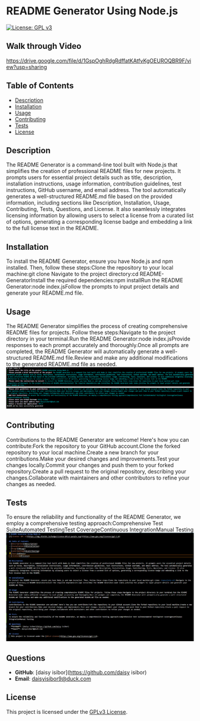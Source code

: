 # README Generator Using Node.js
[![License: GPL v3](https://img.shields.io/badge/License-GPLv3-purple.svg)](https://www.gnu.org/licenses/gpl-3.0)

## Walk through Video
 https://drive.google.com/file/d/1GspOghRdgRdffatKAtfvKgOEUROQBR9F/view?usp=sharing
 

## Table of Contents
- [Description](#description)
- [Installation](#Installation)
- [Usage](#Usage)
- [Contributing](#contributing)
- [Tests](#Tests)
- [License](#license)

## Description
The README Generator is a command-line tool built with Node.js that simplifies the creation of professional README files for new projects. It prompts users for essential project details such as title, description, installation instructions, usage information, contribution guidelines, test instructions, GitHub username, and email address. The tool automatically generates a well-structured README.md file based on the provided information, including sections like Description, Installation, Usage, Contributing, Tests, Questions, and License. It also seamlessly integrates licensing information by allowing users to select a license from a curated list of options, generating a corresponding license badge and embedding a link to the full license text in the README.

## Installation
To install the README Generator, ensure you have Node.js and npm installed. Then, follow these steps:Clone the repository to your local machine:git clone <repository-url>Navigate to the project directory:cd README-GeneratorInstall the required dependencies:npm installRun the README Generator:node index.jsFollow the prompts to input project details and generate your README.md file.

## Usage
The README Generator simplifies the process of creating comprehensive README files for projects. Follow these steps:Navigate to the project directory in your terminal.Run the README Generator:node index.jsProvide responses to each prompt accurately and thoroughly.Once all prompts are completed, the README Generator will automatically generate a well-structured README.md file.Review and make any additional modifications to the generated README.md file as needed.
![alt text](<Images/terminal questionair 1.png>)
![alt text](<Images/Terminal questionair 2 .png>)

## Contributing
Contributions to the README Generator are welcome! Here's how you can contribute:Fork the repository to your GitHub account.Clone the forked repository to your local machine.Create a new branch for your contributions.Make your desired changes and improvements.Test your changes locally.Commit your changes and push them to your forked repository.Create a pull request to the original repository, describing your changes.Collaborate with maintainers and other contributors to refine your changes as needed.

## Tests
To ensure the reliability and functionality of the README Generator, we employ a comprehensive testing approach:Comprehensive Test SuiteAutomated TestingTest CoverageContinuous IntegrationManual Testing
![alt text](<Images/Generated README .png>)

## Questions
- **GitHub**: [daisy isibor](https://github.com/daisy isibor)
- **Email**: daisyisibor9@duck.com

## License
  This project is licensed under the [GPLv3 License](https://www.gnu.org/licenses/gpl-3.0).
